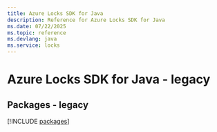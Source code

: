 ```yaml
---
title: Azure Locks SDK for Java
description: Reference for Azure Locks SDK for Java
ms.date: 07/22/2025
ms.topic: reference
ms.devlang: java
ms.service: locks
---
```

# Azure Locks SDK for Java - legacy
## Packages - legacy
[!INCLUDE [packages](locks-index.md)]
